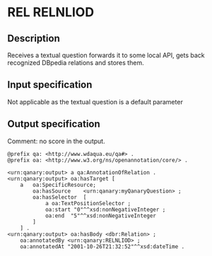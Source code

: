 # REL RELNLIOD

## Description

Receives a textual question forwards it to some local API, gets back recognized DBpedia relations and stores them.

## Input specification

Not applicable as the textual question is a default parameter

## Output specification

Comment: no score in the output.

```ttl
@prefix qa: <http://www.wdaqua.eu/qa#> .
@prefix oa: <http://www.w3.org/ns/openannotation/core/> .

<urn:qanary:output> a qa:AnnotationOfRelation .
<urn:qanary:output> oa:hasTarget [
    a   oa:SpecificResource;
        oa:hasSource    <urn:qanary:myQanaryQuestion> ;
        oa:hasSelector  [
            a oa:TextPositionSelector ;
            oa:start "0"^^xsd:nonNegativeInteger ;
            oa:end  "5"^^xsd:nonNegativeInteger
        ]
    ] .
<urn:qanary:output> oa:hasBody <dbr:Relation> ;
    oa:annotatedBy <urn:qanary:RELNLIOD> ;
    oa:annotatedAt "2001-10-26T21:32:52"^^xsd:dateTime .
```
